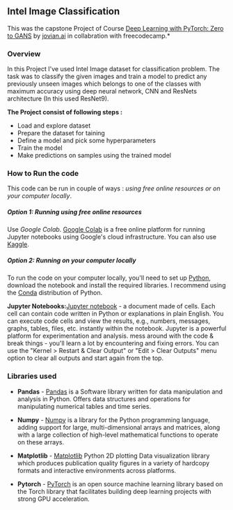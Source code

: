 ## Intel Image Classification 

This was the capstone Project of Course [Deep Learning with PyTorch: Zero to GANS](https://jovian.ai/learn/deep-learning-with-pytorch-zero-to-gans) by [jovian.ai](https://jovian.ai) in collabration with freecodecamp.*

### Overview

In this Project I've used Intel Image dataset for classification problem. The task was to classify the given images and train a model to predict any previously unseen images which belongs to one of the classes with maximum accuracy using deep neural network, CNN and ResNets architecture (In this used ResNet9).

**The Project consist of following steps :**

- Load and explore dataset 
- Prepare the dataset for taining
- Define a model and pick some hyperparameters
- Train the model
- Make predictions on samples using the trained model

### How to Run the code

This code can be run in couple of ways : *using free online resources or on your computer locally*.

#####  Option 1: Running using free online resources 

Use *Google Colab*. [Google Colab](https://colab.research.google.com/) is a free online platform for running Jupyter notebooks using Google's cloud infrastructure. You can also use [Kaggle](https://www.kaggle.com).

##### Option 2: Running on your computer locally

To run the code on your computer locally, you'll need to set up [Python](https://www.python.org/), download the notebook and install the required libraries. I recommend using the [Conda](https://docs.conda.io/projects/conda/en/latest/user-guide/install/) distribution of Python. 

**Jupyter Notebooks:**[Jupyter notebook](https://jupyter.org/) - a document made of cells. Each cell can contain code written in Python or explanations in plain English. You can execute code cells and view the results, e.g., numbers, messages, graphs, tables, files, etc. instantly within the notebook. Jupyter is a powerful platform for experimentation and analysis. mess around with the code & break things - you'll learn a lot by encountering and fixing errors. You can use the "Kernel > Restart & Clear Output" or "Edit > Clear Outputs" menu option to clear all outputs and start again from the top.

### Libraries used 


- **Pandas** - [Pandas](https://pandas.pydata.org/) is a Software library written for data manipulation and analysis in Python. Offers data structures and operations for manipulating numerical tables and time series.

- **Numpy** - [Numpy](https://numpy.org/) is a library for the Python programming language, adding support for large, multi-dimensional arrays and matrices, along with a large collection of high-level mathematical functions to operate on these arrays.

- **Matplotlib** - [Matplotlib](https://matplotlib.org/) Python 2D plotting Data visualization library which produces publication quality figures in a variety of hardcopy formats and interactive environments across platforms. 

- **Pytorch** - [PyTorch](https://pytorch.org/) is an open source machine learning library based on the Torch library that facilitates building deep learning projects with strong GPU acceleration.
